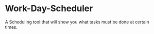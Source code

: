 # Work-Day-Scheduler
A Scheduling tool that will show you what tasks must be done at certain times.
